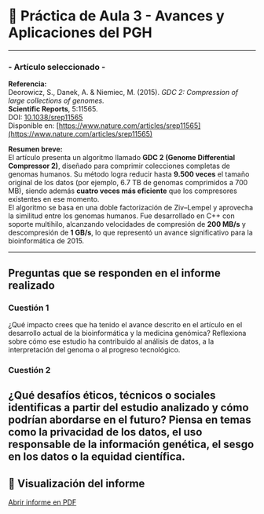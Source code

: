 # 🧬 Práctica de Aula 3 - Avances y Aplicaciones del PGH

---

### - Artículo seleccionado -

**Referencia:**  
Deorowicz, S., Danek, A. & Niemiec, M. (2015). *GDC 2: Compression of large collections of genomes.*  
**Scientific Reports**, 5:11565.  
DOI: [10.1038/srep11565](https://doi.org/10.1038/srep11565)  
Disponible en: [https://www.nature.com/articles/srep11565](https://www.nature.com/articles/srep11565)

**Resumen breve:**  
El artículo presenta un algoritmo llamado **GDC 2 (Genome Differential Compressor 2)**, diseñado para comprimir colecciones completas de genomas humanos. Su método logra reducir hasta **9.500 veces** el tamaño original de los datos (por ejemplo, 6.7 TB de genomas comprimidos a 700 MB), siendo además **cuatro veces más eficiente** que los compresores existentes en ese momento.  
El algoritmo se basa en una doble factorización de Ziv–Lempel y aprovecha la similitud entre los genomas humanos. Fue desarrollado en C++ con soporte multihilo, alcanzando velocidades de compresión de **200 MB/s** y descompresión de **1 GB/s**, lo que representó un avance significativo para la bioinformática de 2015.

---

## Preguntas que se responden en el informe realizado

### Cuestión 1
¿Qué impacto crees que ha tenido el avance descrito en el artículo en el desarrollo actual de la
bioinformática y la medicina genómica? Reflexiona sobre cómo ese estudio ha contribuido al análisis
de datos, a la interpretación del genoma o al progreso tecnológico.

### Cuestión 2
¿Qué desafíos éticos, técnicos o sociales identificas a partir del estudio analizado y cómo podrían
abordarse en el futuro? Piensa en temas como la privacidad de los datos, el uso responsable de la
información genética, el sesgo en los datos o la equidad científica.
---

## 📄 Visualización del informe

[Abrir informe en PDF](Avances_y_aplicaciones_del_PGH_Gisela.pdf)

<style>
.pdf-embed { 
  position: relative; 
  width: 100%; 
  padding-top: 75%; 
}
.pdf-embed iframe, 
.pdf-embed object {
  position: absolute; 
  top: 0; 
  left: 0; 
  width: 100%; 
  height: 100%; 
  border: 0; 
}
</style>

<div class="pdf-embed">
  <object data="Avances_y_aplicaciones_del_PGH_Gisela.pdf" type="application/pdf"></object>
</div>